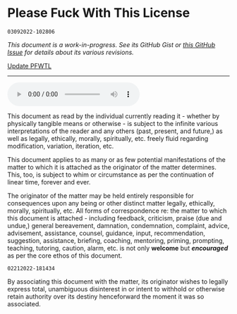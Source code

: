 # Please Fuck With This License

`03092022-102806`

*This document is a work-in-progress. See its GitHub Gist or [this GitHub Issue](https://github.com/extratone/bilge/issues/142) for details about its various revisions.*

[Update PFWTL](shortcuts://run-shortcut?name=Update%20PFWTL)

---

<audio controls>
  <source src="https://github.com/extratone/fuckme/raw/main/PFWTL.m4a">
</audio>

This document as read by the individual currently reading it - whether by physically tangible means or otherwise - is subject to the infinite various interpretations of the reader and any others (past, present, and future,) as well as legally, ethically, morally, spiritually, etc. freely fluid regarding modification, variation, iteration, etc. 

This document applies to as many or as few potential manifestations of the matter to which it is attached as the originator of the matter determines. This, too, is subject to whim or circumstance as per the continuation of linear time, forever and ever.

The originator of the matter may be held entirely responsible for consequences upon any being or other distinct matter legally, ethically, morally, spiritually, etc. All forms of correspondence re: the matter to which this document is attached - including feedback, criticism, praise (due and undue,) general bereavement, damnation, condemnation, complaint, advice, advisement, assistance, counsel, guidance, input, recommendation, suggestion, assistance, briefing, coaching, mentoring, priming, prompting, teaching, tutoring, caution, alarm, etc. is not only **welcome** but ***encouraged*** as per the core ethos of this document.

`02212022-181434`

By associating this document with the matter, its originator wishes to legally express total, unambiguous disinterest in or intent to withhold or otherwise retain authority over its destiny henceforward the moment it was so associated. 

